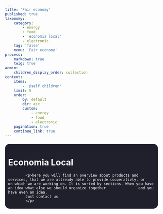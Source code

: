 ```yaml
---
title: 'Fair economy'
published: true
taxonomy:
    category:
        - energy
        - food
        - 'economia local'
        - electronic
    tag: 'false'
    menu: 'Fair economy'
process:
    markdown: true
    twig: true
admin:
    children_display_order: collection
content:
    items:
        - '@self.children'
    limit: 5
    order:
        by: default
        dir: asc
        custom:
            - energy
            - food
            - electronic
    pagination: true
    continue_link: true
---
```


<head>
        <style>
            body{    
                background-attachment: fixed;
                width: auto;
            }
            a{
            text-decoration: none;
            color: white;
            }
            a:hover{
            color:grey;
            }
            a:active{
            }
            a:visited{
            }
        .container{
                width : auto%;
                margin: auto;
            }
        .list{
            border: 1px #ccc solid;
            }
            .list ul{
               list-style: square;
            }    
        .welcome{
                border-radius: 15px;
                 background-color: #20202c;
                 padding: 5px 10px;
                margin: 20px 0;
                color: white;
            }
            .faircoin{
            float: right;
            width: 10%;
            position: absolute;
            right: 20px;
            top: 90px;
                      }
            h1{
                color: white;
            }
            h2{
                color: white;
            }
            h3{
                color: white;
                font-size: 20px;
            }
            p{
                color: white;
            }
</style>
</head>
<div class= "body">
	<div class= "container">
		<div class="welcome">
    		<h1> Economia Local </h1>

			<p>here you will find an overview about products and services, that we are allready able to provide cooperativly, or 			on which we are working on. It is sorted by sections. When you have an idea what else we should organize together 				and you have even an idea.
			Just contact us
  			</p>
  </div>
  </div>
  </div>